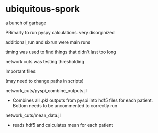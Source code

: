 # ubiquitous-spork
a bunch of garbage

PRimarly to run pyspy calculations. very disorginized

additional_run and sixrun were main runs

timing was used to find things that didn't last too long

network cuts was testing thresholding



Important files:

(may need to change paths in scripts)

network_cuts/pyspi_combine_outputs.jl

- Combines all .pkl outputs from pyspi into hdf5 files for each patient. Bottom needs to be uncommented to correctly run


network_cuts/mean_data.jl

- reads hdf5 and calculates mean for each patient